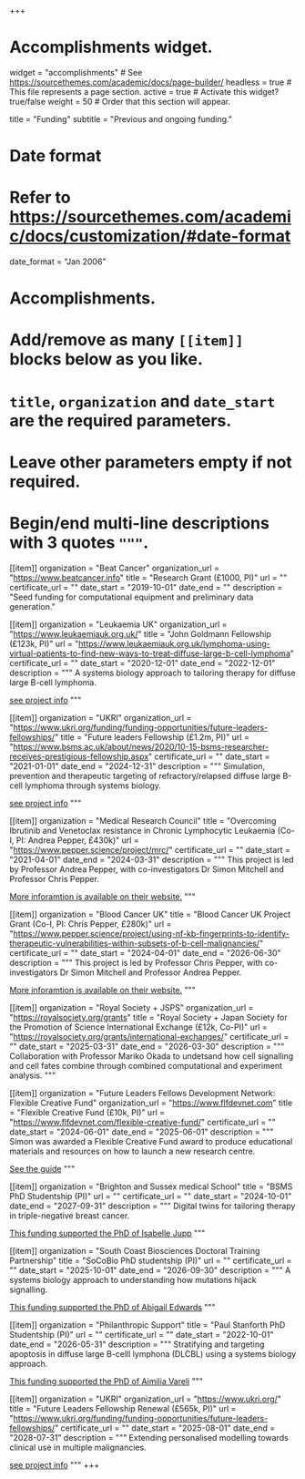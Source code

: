 +++
# Accomplishments widget.
widget = "accomplishments"  # See https://sourcethemes.com/academic/docs/page-builder/
headless = true  # This file represents a page section.
active = true  # Activate this widget? true/false
weight = 50  # Order that this section will appear.

title = "Funding"
subtitle = "Previous and ongoing funding."

# Date format
#   Refer to https://sourcethemes.com/academic/docs/customization/#date-format
date_format = "Jan 2006"

# Accomplishments.
#   Add/remove as many `[[item]]` blocks below as you like.
#   `title`, `organization` and `date_start` are the required parameters.
#   Leave other parameters empty if not required.
#   Begin/end multi-line descriptions with 3 quotes `"""`.

[[item]]
  organization = "Beat Cancer"
  organization_url = "https://www.beatcancer.info"
  title = "Research Grant (£1000, PI)"
  url = ""
  certificate_url = ""
  date_start = "2019-10-01"
  date_end = ""
  description = "Seed funding for computational equipment and preliminary data generation."

[[item]]
  organization = "Leukaemia UK"
  organization_url = "https://www.leukaemiauk.org.uk/"
  title = "John Goldmann Fellowship (£123k, PI)"
  url = "https://www.leukaemiauk.org.uk/lymphoma-using-virtual-patients-to-find-new-ways-to-treat-diffuse-large-b-cell-lymphoma"
  certificate_url = ""
  date_start = "2020-12-01"
  date_end = "2022-12-01"
  description = """
  A systems biology approach to tailoring therapy for diffuse large B-cell lymphoma. 
  
  [see project info](../project/primary-dlbcl/)
  """
  
  [[item]]
  organization = "UKRI"
  organization_url = "https://www.ukri.org/funding/funding-opportunities/future-leaders-fellowships/"
  title = "Future leaders Fellowship (£1.2m, PI)"
  url = "https://www.bsms.ac.uk/about/news/2020/10-15-bsms-researcher-receives-prestigious-fellowship.aspx"
  certificate_url = ""
  date_start = "2021-01-01"
  date_end = "2024-12-31"
  description = """
  Simulation, prevention and therapeutic targeting of refractory/relapsed diffuse large B-cell lymphoma through systems biology.
  
  [see project info](../project/rr-dlbcl/)
  """
  
  [[item]]
  organization = "Medical Research Council"
  title = "Overcoming Ibrutinib and Venetoclax resistance in Chronic Lymphocytic Leukaemia (Co-I, PI: Andrea Pepper, £430k)"
  url = "https://www.pepper.science/project/mrc/"
  certificate_url = ""
  date_start = "2021-04-01"
  date_end = "2024-03-31"
  description = """
  This project is led by Professor Andrea Pepper, with co-investigators Dr Simon Mitchell and Professor Chris Pepper.
  
  [More inforamtion is available on their website.](https://www.pepper.science/project/mrc/)
  """

  [[item]]
  organization = "Blood Cancer UK"
  title = "Blood Cancer UK Project Grant (Co-I, PI: Chris Pepper, £280k)"
  url = "https://www.pepper.science/project/using-nf-kb-fingerprints-to-identify-therapeutic-vulnerabilities-within-subsets-of-b-cell-malignancies/"
  certificate_url = ""
  date_start = "2024-04-01"
  date_end = "2026-06-30"
  description = """
  This project is led by Professor Chris Pepper, with co-investigators Dr Simon Mitchell and Professor Andrea Pepper.
  
  [More inforamtion is available on their website.](https://www.pepper.science/project/using-nf-kb-fingerprints-to-identify-therapeutic-vulnerabilities-within-subsets-of-b-cell-malignancies/)
  """
  
  [[item]]
  organization = "Royal Society + JSPS"
  organization_url = "https://royalsociety.org/grants"
  title = "Royal Society + Japan Society for the Promotion of Science International Exchange (£12k, Co-PI)"
  url = "https://royalsociety.org/grants/international-exchanges/"
  certificate_url = ""
  date_start = "2025-03-31"
  date_end = "2026-03-30"
  description = """
  Collaboration with Professor Mariko Okada to undetsand how cell signalling and cell fates combine through combined computational and experiment analysis.
  """

  
  [[item]]
  organization = "Future Leaders Fellows Development Network: Flexible Creative Fund"
  organization_url = "https://www.flfdevnet.com"
  title = "Flexible Creative Fund (£10k, PI)"
  url = "https://www.flfdevnet.com/flexible-creative-fund/"
  certificate_url = ""
  date_start = "2024-06-01"
  date_end = "2025-06-01"
  description = """
  Simon was awarded a Flexible Creative Fund award to produce educational materials and resources on how to launch a new research centre.

  [See the guide](https://mitchell.science/guide/centre/)
  """


  [[item]]
  organization = "Brighton and Sussex medical School"
  title = "BSMS PhD Studentship (PI)"
  url = ""
  certificate_url = ""
  date_start = "2024-10-01"
  date_end = "2027-09-31"
  description = """
  Digital twins for tailoring therapy in triple-negative breast cancer.
  
  [This funding supported the PhD of Isabelle Jupp](../authors/isabelle/)
  """

  [[item]]
  organization = "South Coast Biosciences Doctoral Training Partnership"
  title = "SoCoBio PhD studentship (PI)"
  url = ""
  certificate_url = ""
  date_start = "2025-10-01"
  date_end = "2026-09-30"
  description = """
  A systems biology approach to understanding how mutations hijack signalling.
  
  [This funding supported the PhD of Abigail Edwards](../authors/abigail/)
  """
  
  [[item]]
  organization = "Philanthropic Support"
  title = "Paul Stanforth PhD Studentship (PI)"
  url = ""
  certificate_url = ""
  date_start = "2022-10-01"
  date_end = "2026-05-31"
  description = """
  Stratifying and targeting apoptosis in diffuse large B-celll lymphona (DLCBL) using a systems biology approach.
  
  [This funding supported the PhD of Aimilia Vareli](../authors/aimilia/)
  """

  [[item]]
  organization = "UKRI"
  organization_url = "https://www.ukri.org/"
  title = "Future Leaders Fellowship Renewal (£565k, PI)"
  url = "https://www.ukri.org/funding/funding-opportunities/future-leaders-fellowships/"
  certificate_url = ""
  date_start = "2025-08-01"
  date_end = "2028-07-31"
  description = """
  Extending personalised modelling towards clinical use in multiple malignancies.

  [see project info](../project/multi-malignancy/)
  """
+++
